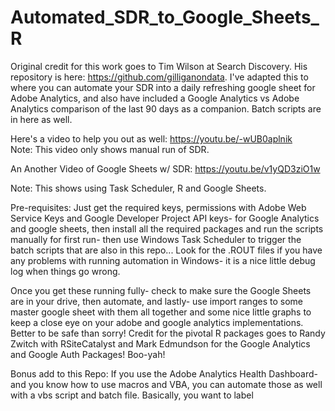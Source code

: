 # Automated_SDR_to_Google_Sheets_R

Original credit for this work goes to Tim Wilson at Search Discovery.  His repository is here: https://github.com/gilliganondata.  I've adapted this to where you can automate your SDR into a daily refreshing google sheet for Adobe Analytics, and also have included a Google Analytics vs Adobe Analytics comparison of the last 90 days as a companion.  Batch scripts are in here as well.

Here's a video to help you out as well: https://youtu.be/-wUB0aplnik  
Note: This video only shows manual run of SDR.

An Another Video of Google Sheets w/ SDR: https://youtu.be/v1yQD3ziO1w

Note: This shows using Task Scheduler, R and Google Sheets.

Pre-requisites:
Just get the required keys, permissions with Adobe Web Service Keys and Google Developer Project API keys- for Google Analytics and google sheets, then install all the required packages and run the scripts manually for first run- then use Windows Task Scheduler to trigger the batch scripts that are also in this repo...  Look for the .ROUT files if you have any problems with running automation in Windows- it is a nice little debug log when things go wrong.  

Once you get these running fully- check to make sure the Google Sheets are in your drive, then automate, and lastly- use import ranges to some master google sheet with them all together and some nice little graphs to keep a close eye on your adobe and google analytics implementations.  Better to be safe than sorry!  Credit for the pivotal R packages goes to Randy Zwitch with RSiteCatalyst and Mark Edmundson for the Google Analytics and Google Auth Packages!  Boo-yah!

Bonus add to this Repo:  If you use the Adobe Analytics Health Dashboard- and you know how to use macros and VBA, you can automate those as well with a vbs script and batch file.  Basically, you want to label
